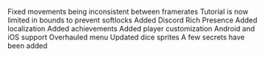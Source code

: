 Fixed movements being inconsistent between framerates
Tutorial is now limited in bounds to prevent softlocks
Added Discord Rich Presence
Added localization
Added achievements
Added player customization
Android and iOS support
Overhauled menu
Updated dice sprites
A few secrets have been added